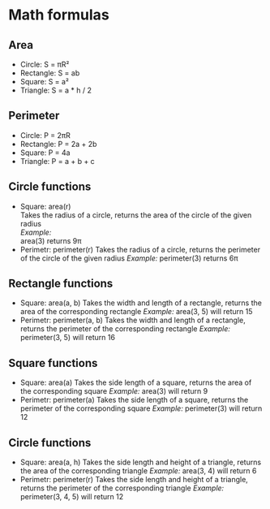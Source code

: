 # Math formulas
## Area
- Circle: S = πR²
- Rectangle: S = ab
- Square: S = a²
- Triangle: S = a * h / 2

## Perimeter
- Circle: P = 2πR
- Rectangle: P = 2a + 2b
- Square: P = 4a
- Triangle: P = a + b + c

## Circle functions
- Square: area(r) \
Takes the radius of a circle, returns the area of ​​the circle of the given radius \
_Example:_ \
area(3) returns 9π
- Perimetr: perimeter(r)
Takes the radius of a circle, returns the perimeter of ​​the circle of the given radius
_Example:_
perimeter(3) returns 6π

## Rectangle functions
- Square: area(a, b)
Takes the width and length of a rectangle, returns the area of ​​the corresponding rectangle
_Example:_
area(3, 5) will return 15
- Perimetr: perimeter(a, b)
Takes the width and length of a rectangle, returns the perimeter of ​​the corresponding rectangle
_Example:_
perimeter(3, 5) will return 16

## Square functions
- Square: area(a)
Takes the side length of a square, returns the area of ​​the corresponding square
_Example:_
area(3) will return 9
- Perimetr: perimeter(a)
Takes the side length of a square, returns the perimeter of ​​the corresponding square
_Example:_
perimeter(3) will return 12

## Circle functions
- Square: area(a, h)
Takes the side length and height of a triangle, returns the area of ​​the corresponding triangle
_Example:_
area(3, 4) will return 6
- Perimetr: perimeter(r)
Takes the side length and height of a triangle, returns the perimeter of ​​the corresponding triangle
_Example:_
perimeter(3, 4, 5) will return 12